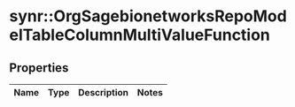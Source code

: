 # synr::OrgSagebionetworksRepoModelTableColumnMultiValueFunction


## Properties
Name | Type | Description | Notes
------------ | ------------- | ------------- | -------------


